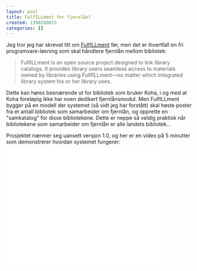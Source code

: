 ```yaml
---
layout: post
title: FulfILLment for fjernlån?
created: 1390289813
categories: []
---
```

<p>Jeg tror jeg har skrevet litt om <a href="http://www.fulfillment-ill.org/">FulfILLment</a> før, men det er ihvertfall en fri programvare-løsning som skal håndtere fjernlån mellom bibliotek:</p>

<blockquote><p>FulfILLment is an open source project designed to link library catalogs. It provides library users seamless access to materials owned by libraries using FullfILLment—no matter which integrated library system his or her library uses.</p></blockquote>

<p>Dette kan høres besnærende ut for bibliotek som bruker Koha, i og med at Koha foreløpig ikke har noen dedikert fjernlånsmodul. Men FulfILLment bygger på en modell der systemet (så vidt jeg har forstått) skal høste poster fra et antall bibliotek som samarbeider om fjernlån, og opprette en "samkatalog" for disse bibliotekene. Dette er neppe så veldig praktisk når bibliotekene som samarbeider om fjernlån er alle landets bibliotek...</p>

<p>Prosjektet nærmer seg uansett versjon 1.0, og her er en video på 5 minutter som demonstrerer hvordan systemet fungerer:</p>

<iframe width="420" height="315" src="//www.youtube.com/embed/0lI3Pxm4EIw" frameborder="0" allowfullscreen></iframe>
